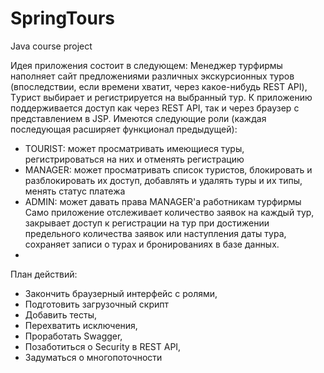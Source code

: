 # SpringTours

Java course project

Идея приложения состоит в следующем:
Менеджер турфирмы наполняет сайт предложениями различных экскурсионных туров (впоследствии, если времени хватит, через какое-нибудь REST API), 
Tурист выбирает и регистрируется на выбранный тур.
К приложению поддерживается доступ как через REST API, так и через браузер с представлением в JSP.
Имеются следующие роли (каждая последующая расширяет функционал предыдущей):
- TOURIST: может просматривать имеющиеся туры, регистрироваться на них и отменять регистрацию
- MANAGER: может просматривать список туристов, блокировать и разблокировать их доступ, добавлять и удалять туры и их типы, 
менять статус платежа
- ADMIN: может давать права MANAGER'а работникам турфирмы
Само приложение отслеживает количество заявок на каждый тур, закрывает доступ к регистрации на тур при достижении предельного 
количества заявок или наступления даты тура, сохраняет записи о турах и бронированиях в базе данных.
- 
План действий:
- Закончить браузерный интерфейс с ролями,
- Подготовить загрузочный скрипт
- Добавить тесты,
- Перехватить исключения,
- Проработать Swagger,
- Позаботиться о Security в REST API,
- Задуматься о многопоточности